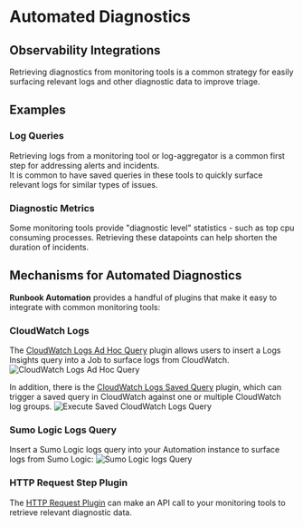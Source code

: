 # Automated Diagnostics

## Observability Integrations
Retrieving diagnostics from monitoring tools is a common strategy for easily surfacing relevant logs and other diagnostic data to improve triage.

## Examples

### Log Queries
Retrieving logs from a monitoring tool or log-aggregator is a common first step for addressing alerts and incidents.  
It is common to have saved queries in these tools to quickly surface relevant logs for similar types of issues.

### Diagnostic Metrics
Some monitoring tools provide "diagnostic level" statistics - such as top cpu consuming processes. Retrieving these datapoints can help shorten the duration of incidents.

## Mechanisms for Automated Diagnostics

**Runbook Automation** provides a handful of plugins that make it easy to integrate with common monitoring tools:

### CloudWatch Logs
The [CloudWatch Logs Ad Hoc Query](/manual/workflow-steps/aws-cloudwatch#execute-ad-hoc-cloudwatch-logs-query) plugin allows users to insert a Logs Insights query into a Job to surface logs from CloudWatch.
![CloudWatch Logs Ad Hoc Query](/assets/img/aws-cloudwatch-logs-query-string.png)<br>

In addition, there is the [CloudWatch Logs Saved Query](/manual/workflow-steps/aws-cloudwatch#execute-saved-cloudwatch-logs-query) plugin, which can trigger a saved query in CloudWatch against one or multiple CloudWatch log groups.
![Execute Saved CloudWatch Logs Query](/assets/img/cloudwatch-saved-query-fields.png)

### Sumo Logic Logs Query
Insert a Sumo Logic logs query into your Automation instance to surface logs from Sumo Logic:
![Sumo Logic logs Query](/assets/img/sumo-logic-create-query-example.png)<br>

### HTTP Request Step Plugin
The [HTTP Request Plugin](/manual/node-steps/builtin.html#http-node-step) can make an API call to your monitoring tools to retrieve relevant diagnostic data.